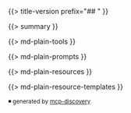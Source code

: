 {{> title-version prefix="## " }}

{{> summary }}

{{> md-plain-tools }}

{{> md-plain-prompts }}

{{> md-plain-resources }}

{{> md-plain-resource-templates }}

<sub>◾ generated by [mcp-discovery](https://github.com/rust-mcp-stack/mcp-discovery)</sub>
